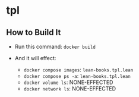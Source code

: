 # tpl

## How to Build It

- Run this command: `docker build`

- And it will effect:
  - `docker compose images`: `lean-books.tpl.lean`
  - `docker compose ps -a`: `lean-books.tpl.lean`
  - `docker volume ls`: NONE-EFFECTED
  - `docker network ls`: NONE-EFFECTED
